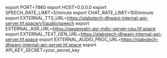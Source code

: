 export PORT=7860
export HOST=0.0.0.0
export SPEECH_RATE_LIMIT=5/minute
export CHAT_RATE_LIMIT=100/minute
export EXTERNAL_TTS_URL=https://slabstech-dhwani-internal-api-server.hf.space/v1/audio/speech
export EXTERNAL_ASR_URL=https://gaganyatri-asr-indic-server-cpu.hf.space
export EXTERNAL_TEXT_GEN_URL=https://slabstech-dhwani-internal-api-server.hf.space
export EXTERNAL_AUDIO_PROC_URL=https://slabstech-dhwani-internal-api-server.hf.space
export API_KEY_SECRET=your_secret_key